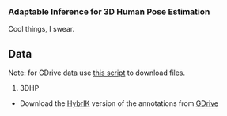 ### Adaptable Inference for 3D Human Pose Estimation

Cool things, I swear.


## Data
Note: for GDrive data use [this script](https://stackoverflow.com/questions/37453841/download-a-file-from-google-drive-using-wget) to download files.
<!-- 1. 3DHP
- Download the data from [SPIN](https://github.com/nkolot/SPIN/blob/master/fetch_data.sh) (which have been [preprocessed](https://github.com/nkolot/SPIN/tree/master/datasets/preprocess)) using:
``` 
wget http://visiondata.cis.upenn.edu/spin/dataset_extras.tar.gz && tar -xvf dataset_extras.tar.gz --directory data && rm -r dataset_extras.tar.gz
```
- We only care about "mpi_inf_3dhp_train.npz" and "mpi_inf_3dhp_valid.npz" -->
1. 3DHP 
- Download the [HybrIK](https://github.com/Jeff-sjtu/HybrIK) version of the annotations from [GDrive](https://drive.google.com/drive/folders/1Ms3s7nZ5Nrux3spLxmMMAQWc5aAIecmv)
